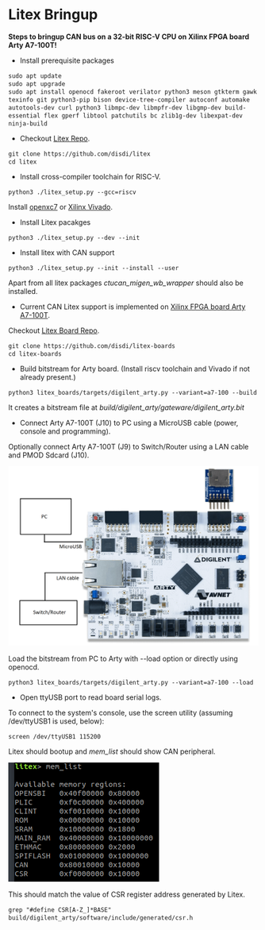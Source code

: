 # Litex Bringup

**Steps to bringup CAN bus on a 32-bit RISC-V CPU on Xilinx FPGA board Arty A7-100T!**

* Install prerequisite packages
```
sudo apt update
sudo apt upgrade
sudo apt install openocd fakeroot verilator python3 meson gtkterm gawk texinfo git python3-pip bison device-tree-compiler autoconf automake autotools-dev curl python3 libmpc-dev libmpfr-dev libgmp-dev build-essential flex gperf libtool patchutils bc zlib1g-dev libexpat-dev ninja-build
```

* Checkout  [Litex Repo](https://github.com/disdi/litex).

```
git clone https://github.com/disdi/litex
cd litex

```

* Install cross-compiler toolchain for RISC-V.

```
python3 ./litex_setup.py --gcc=riscv
```

Install [openxc7](https://github.com/openXC7) or [Xilinx Vivado](https://www.xilinx.com/products/design-tools/vivado.html).


* Install Litex pacakges

```
python3 ./litex_setup.py --dev --init
```

* Install litex with CAN support
```
python3 ./litex_setup.py --init --install --user 
```

Apart from all litex packages *ctucan_migen_wb_wrapper* should also be installed.


* Current CAN Litex support is implemented on [Xilinx FPGA board Arty A7-100T](https://digilent.com/shop/arty-a7-100t-artix-7-fpga-development-board/).

Checkout  [Litex Board Repo](https://github.com/disdi/litex-boards).

```
git clone https://github.com/disdi/litex-boards
cd litex-boards
```
 
* Build bitstream for Arty board. (Install riscv toolchain and Vivado if not already present.)
```
python3 litex_boards/targets/digilent_arty.py --variant=a7-100 --build

```

It creates a bitstream file at *build/digilent_arty/gateware/digilent_arty.bit*

* Connect Arty A7-100T (J10) to PC using a MicroUSB cable (power, console and programming).
 
Optionally connect Arty A7-100T (J9) to Switch/Router using a LAN cable and PMOD Sdcard (J10).

![connection](arty-connection.png) 
 
Load the bitstream from PC to Arty with --load option or directly using openocd. 

```
python3 litex_boards/targets/digilent_arty.py --variant=a7-100 --load

```

* Open ttyUSB port to read board serial logs.

To connect to the system's console, use the screen utility (assuming /dev/ttyUSB1 is used, below):
```
screen /dev/ttyUSB1 115200
```

Litex should bootup and *mem_list* should show CAN peripheral.

![litex-can-memlist](litex-can-memlist.png)

This should match the value of CSR register address generated by Litex.

```
grep "#define CSR[A-Z_]*BASE"  build/digilent_arty/software/include/generated/csr.h
```